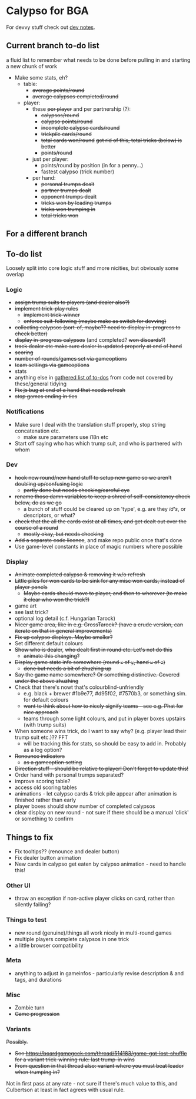 # Calypso for BGA

For devvy stuff check out [dev notes](misc/dev.md).

## Current branch to-do list

a fluid list to remember what needs to be done before pulling in and starting a new chunk of work

* Make some stats, eh?
  * table:
    * ~~average points/round~~
    * ~~average calypsos completed/round~~
  * player:
    * these ~~per player~~ and per partnership (?):
      * ~~calypsos/round~~
      * ~~calypso points/round~~
      * ~~incomplete calypso cards/round~~
      * ~~trickpile cards/round~~
      * ~~total cards won/round~~ ~~get rid of this, total tricks (below) is better~~
      * ~~points/round~~
    * just per player:
      * points/round by position (in for a penny...)
      * fastest calypso (trick number)
    * per hand:
      * ~~personal trumps dealt~~
      * ~~partner trumps dealt~~
      * ~~opponent trumps dealt~~
      * ~~tricks won by leading trumps~~
      * ~~tricks won trumping in~~
      * ~~total tricks won~~

## For a different branch

## To-do list

Loosely split into core logic stuff and more nicities, but obviously some overlap

### Logic

* ~~assign trump suits to players (and dealer also?)~~
* ~~implement trick-play rules~~
  * ~~implement trick-winner~~
  * ~~enforce suit-following (maybe make as switch for devving)~~
* ~~collecting calypsos (sort-of, maybe?? need to display in-progress to check better)~~
* ~~display in-progress calypsos~~ (and completed? ~~won discards?~~)
* ~~track dealer etc make sure dealer is updated properly at end of hand~~
* ~~scoring~~
* ~~number of rounds/games set via gameoptions~~
* ~~team settings via gameoptions~~
* stats
* anything else in [gathered list of to-dos](misc/todo_list) from code not covered by these/general tidying
* ~~Fix js bug at end of a hand that needs refresh~~
* ~~stop games ending in ties~~

### Notifications

* Make sure I deal with the translation stuff properly, stop string concatenation etc.
  * make sure parameters use i18n etc
* Start off saying who has which trump suit, and who is partnered with whom

### Dev

* ~~hook new round/new hand stuff to setup new game so we aren't doubling up/confusing logic~~
  * ~~partly done but needs checking/careful eye~~
* ~~rename those damn variables to keep a shred of self-consistency check below, do as we go~~
  *  a bunch of stuff could be cleared up on 'type', e.g. are they _id's_, or descriptors, or what?
* ~~check that the all the cards exist at all times, and get dealt out over the course of a round~~
  * ~~mostly okay, but needs checking~~
* ~~Add a separate code licence~~, and make repo public once that's done
* Use game-level constants in place of magic numbers where possible

### Display

* ~~Animate completed calypso & removing it w/o refresh~~
* ~~Little piles for won cards to be sink for any misc won cards, instead of player panels~~
  * ~~Maybe cards should move to player, and then to wherever (to make it clear who won the trick?)~~
* game art
* see last trick?
* optional log detail (c.f. Hungarian Tarock)
* ~~Nicer game area, like in e.g. GrossTarock? (have a crude version, can iterate on that in general improvements)~~
* ~~Fix up calypso displays. Maybe smaller?~~
* Set different default colours
* ~~Show who is dealer~~, ~~who dealt first in round etc. Let's not do this~~
  * ~~animate this changing?~~
* ~~Display game state info somewhere (round `x` of `y`, hand `w` of `z`)~~
  * ~~done but needs a bit of zhuzhing up~~
* ~~Say the game name somewhere? Or something distinctive. Covered under the above zhuzhing~~
* Check that there's nowt that's colourblind-unfriendly
  * e.g. black + brewer #1b9e77, #d95f02, #7570b3, or something sim. for default colours
  * ~~want to think about how to nicely signify teams - see e.g. Phat for nice approach~~
  * teams through some light colours, and put in player boxes upstairs (with trump suits)
* When someone wins trick, do I want to say why? (e.g. player lead their trump suit etc.)?? FFT
  * will be tracking this for stats, so should be easy to add in. Probably as a log option?
* ~~Renounce indicators~~
  * ~~as a gameoption setting~~
* ~~Direction stuff - should be relative to player! Don't forget to update this!~~
* Order hand with personal trumps separated?
* improve scoring table?
* access old scoring tables
* animations - let calypso cards & trick pile appear after animation is finished rather than early
* player boxes should show number of completed calypsos
* clear display on new round - not sure if there should be a manual 'click' or something to confirm
## Things to fix

* Fix tooltips?? (renounce and dealer button)
* Fix dealer button animation
* New cards in calypso get eaten by calypso animation - need to handle this!

### Other UI

* throw an exception if non-active player clicks on card, rather than silently failing?

### Things to test

* new round (genuine)/things all work nicely in multi-round games
* multiple players complete calypsos in one trick
* a little browser compatibility

### Meta

* anything to adjust in gameinfos - particularly revise description & and tags, and durations

### Misc

* Zombie turn
* ~~Game progression~~

### Variants

~~Possibly.~~

* ~~See https://boardgamegeek.com/thread/514183/game-got-lost-shuffle for a variant trick-winning rule: last trump-in wins~~
* ~~From question in that thread also: variant where you must beat leader when trumping in?~~

Not in first pass at any rate - not sure if there's much value to this, and Culbertson at least in fact agrees with usual rule.
